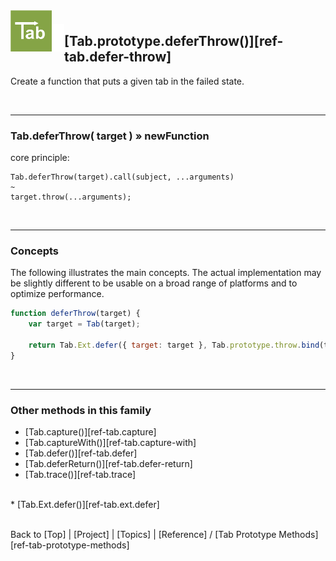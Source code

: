 <a name="top" ></a>

<img src="../img/tab-logo128.png" alt="Tab logo" align="left" style="float:left; margin-top:-22px;" height="66" /><img src="../img/1x1.png" align="left" style="float:left;" height="44" width="20" />
## [Tab.prototype.deferThrow()][ref-tab.defer-throw]

Create a function that puts a given tab in the failed state.

<br />

---
### Tab.deferThrow( target ) » newFunction

core principle:

````
Tab.deferThrow(target).call(subject, ...arguments)
~
target.throw(...arguments);
````

<br />

---
### Concepts

The following illustrates the main concepts.  The actual implementation may be slightly different to be usable on a broad range of platforms and to optimize performance.

````javascript
function deferThrow(target) {
    var target = Tab(target);

    return Tab.Ext.defer({ target: target }, Tab.prototype.throw.bind(target));
}
````

<br />

---
### Other methods in this family

*   [Tab.capture()][ref-tab.capture]
*   [Tab.captureWith()][ref-tab.capture-with]
*   [Tab.defer()][ref-tab.defer]
*   [Tab.deferReturn()][ref-tab.defer-return]
*   [Tab.trace()][ref-tab.trace]
<br />
*   [Tab.Ext.defer()][ref-tab.ext.defer]



<br /> Back to [Top] | [Project] | [Topics] | [Reference] / [Tab Prototype Methods][ref-tab-prototype-methods] <br />
